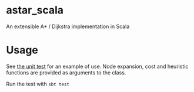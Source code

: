 astar_scala
===========

An extensible A* / Dijkstra implementation in Scala


# Usage
See [the unit test](src/test/scala/PathFinderAstarSpec.scala) for an example of use. Node expansion, cost and
heuristic functions are provided as arguments to the class.

Run the test with `sbt test`
